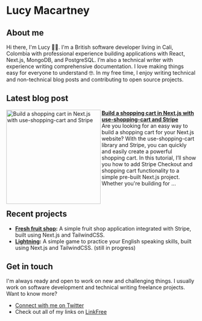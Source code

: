 # Lucy Macartney

## About me

Hi there, I'm Lucy 👋🏻. I'm a British software developer living in Cali, Colombia with professional experience building applications with React, Next.js, MongoDB, and PostgreSQL. I’m also a technical writer with experience writing comprehensive documentation. I love making things easy for everyone to understand 🤓. In my free time, I enjoy writing technical and non-technical blog posts and contributing to open source projects.

## Latest blog post

<p align="left">
<a href="https://codingwithlucy.hashnode.dev/build-a-shopping-cart-in-nextjs-with-use-shopping-cart-and-stripe" title="Build a shopping cart in Next.js with use-shopping-cart and Stripe"><img src="https://cdn.hashnode.com/res/hashnode/image/upload/v1677687523773/26302bd0-7b85-44b3-b405-1ecbdb29cc23.png" alt="Build a shopping cart in Next.js with use-shopping-cart and Stripe" width="250px" align="left" /></a>
<a href="https://codingwithlucy.hashnode.dev/build-a-shopping-cart-in-nextjs-with-use-shopping-cart-and-stripe" title="Build a shopping cart in Next.js with use-shopping-cart and Stripe"><strong>Build a shopping cart in Next.js with use-shopping-cart and Stripe</strong></a>
<br/> Are you looking for an easy way to build a shopping cart for your Next.js website? With the use-shopping-cart library and Stripe, you can quickly and easily create a powerful shopping cart. In this tutorial, I’ll show you how to add Stripe Checkout and shopping cart functionality to a simple pre-built Next.js project. Whether you're building for ... </p> <br/> 

## Recent projects

- **[Fresh fruit shop](https://github.com/lmac-1/simple-ecommerce-nextjs):** A simple fruit shop application integrated with Stripe, built using Next.js and TailwindCSS.
- **[Lightning](https://github.com/lmac-1/lightning):** A simple game to practice your English speaking skills, built using Next.js and TailwindCSS. (still in progress)

## Get in touch

I'm always ready and open to work on new and challenging things. I usually work on software development and technical writing freelance projects. Want to know more?

- [Connect with me on Twitter](https://twitter.com/codingwithlucy)
- Check out all of my links on [LinkFree](https://linkfree.eddiehub.io/lmac-1)

<!--
**lmac-1/lmac-1** is a ✨ _special_ ✨ repository because its `README.md` (this file) appears on your GitHub profile.

~~strike through text~~
![alt-text](link)

 <details>
  <summary>Click to expand!</summary>

    ## More great tips!

    - item 1 
    - item 2
</details>

Here are some ideas to get you started:

- 🔭 I’m currently working on ...
- 🌱 I’m currently learning ...
- 👯 I’m looking to collaborate on ...
- 🤔 I’m looking for help with ...
- 💬 Ask me about ...
- 📫 How to reach me: ...
- 😄 Pronouns: ...
- ⚡ Fun fact: ...

<h3 align="left">Languages and Tools:</h3>
<p align="left"> <a href="https://www.w3.org/html/" target="_blank"> <img src="https://raw.githubusercontent.com/devicons/devicon/master/icons/html5/html5-original-wordmark.svg" alt="html5" width="50" height="50"/> </a>  <a href="https://www.w3schools.com/css/" target="_blank"> <img src="https://raw.githubusercontent.com/devicons/devicon/master/icons/css3/css3-original-wordmark.svg" alt="css3" width="50" height="50"/> </a> <a href="https://developer.mozilla.org/en-US/docs/Web/JavaScript" target="_blank"> <img src="https://raw.githubusercontent.com/devicons/devicon/master/icons/javascript/javascript-original.svg" alt="javascript" width="50" height="50"/> </a> <a href="https://reactjs.org/" target="_blank"> <img src="https://raw.githubusercontent.com/devicons/devicon/master/icons/react/react-original-wordmark.svg" alt="react" width="50" height="50"/> </a> <a href="https://vuejs.org/" target="_blank"> <img src="https://raw.githubusercontent.com/devicons/devicon/master/icons/vuejs/vuejs-original-wordmark.svg" alt="vue logo" width="50" height="50"/> </a>  
  <a href="https://nodejs.org" target="_blank"> <img src="https://raw.githubusercontent.com/devicons/devicon/master/icons/nodejs/nodejs-original-wordmark.svg" alt="nodejs" width="50" height="50"/> </a>  <a href="https://expressjs.com" target="_blank"> <img src="https://raw.githubusercontent.com/devicons/devicon/master/icons/express/express-original-wordmark.svg" alt="express" width="50" height="50"/> </a>
  <a href="https://www.mongodb.com/" target="_blank"> <img src="https://raw.githubusercontent.com/devicons/devicon/master/icons/mongodb/mongodb-original-wordmark.svg" alt="sequelize" width="50" height="50"/> </a> <a href="https://sequelize.org/" target="_blank"> <img src="https://raw.githubusercontent.com/devicons/devicon/master/icons/sequelize/sequelize-original-wordmark.svg" alt="sequelize" width="50" height="50"/> </a> 
</p>
-->
